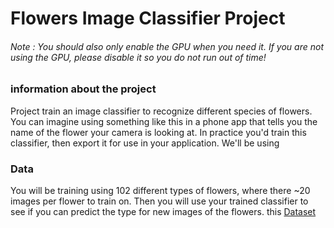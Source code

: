 # Flowers Image Classifier Project


###### Note :  You should also only enable the GPU when you need it. If you are not using the GPU, please disable it so you do not run out of time!

### information about the project 
Project train an image classifier to recognize different species of flowers. You can imagine using something like this in a phone app that tells you the name of the flower your camera is looking at. In practice you'd train this classifier, then export it for use in your application. We'll be using 


### Data
You will be training using 102 different types of flowers, where there ~20 images per flower to train on.  Then you will use your trained classifier to see if you can predict the type for new images of the flowers.
this [Dataset](http://www.robots.ox.ac.uk/~vgg/data/flowers/102/index.html)
